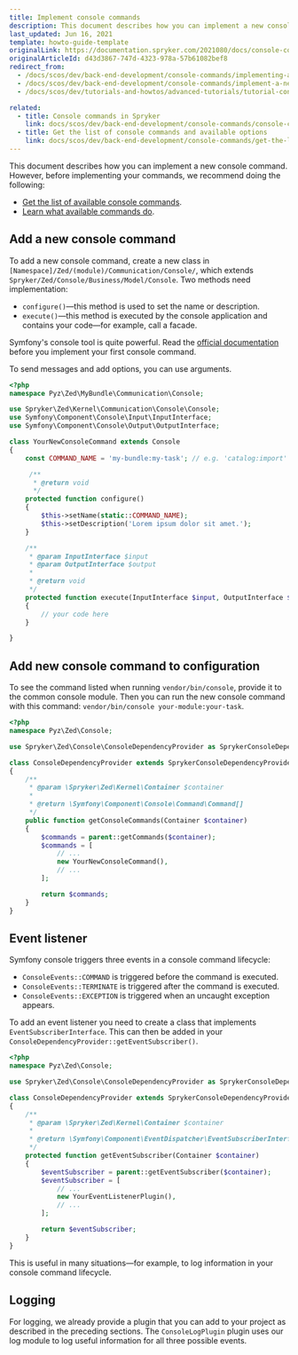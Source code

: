 ```yaml
---
title: Implement console commands
description: This document describes how you can implement a new console command.
last_updated: Jun 16, 2021
template: howto-guide-template
originalLink: https://documentation.spryker.com/2021080/docs/console-commands
originalArticleId: d43d3867-747d-4323-978a-57b61082bef8
redirect_from:
  - /docs/scos/dev/back-end-development/console-commands/implementing-a-new-console-command.html
  - /docs/scos/dev/back-end-development/console-commands/implement-a-new-console-command.html
  - /docs/scos/dev/tutorials-and-howtos/advanced-tutorials/tutorial-console-commands.html

related:
  - title: Console commands in Spryker
    link: docs/scos/dev/back-end-development/console-commands/console-commands.html
  - title: Get the list of console commands and available options
    link: docs/scos/dev/back-end-development/console-commands/get-the-list-of-console-commands-and-available-options.html
---
```


This document describes how you can implement a new console command. However, before implementing your commands, we recommend doing the following:

* [Get the list of available console commands](/docs/dg/dev/backend-development/console-commands/get-the-list-of-console-commands-and-available-options.html).
* [Learn what available commands do](/docs/dg/dev/backend-development/console-commands/console-commands.html).

## Add a new console command

To add a new console command, create a new class in `[Namespace]/Zed/(module)/Communication/Console/`, which extends `Spryker/Zed/Console/Business/Model/Console`. Two methods need implementation:

* `configure()`—this method is used to set the name or description.
* `execute()`—this method is executed by the console application and contains your code—for example, call a facade.

Symfony's console tool is quite powerful. Read the [official documentation](https://symfony.com/doc/current/components/console.html) before you implement your first console command.

To send messages and add options, you can use arguments.

```php
<?php
namespace Pyz\Zed\MyBundle\Communication\Console;

use Spryker\Zed\Kernel\Communication\Console\Console;
use Symfony\Component\Console\Input\InputInterface;
use Symfony\Component\Console\Output\OutputInterface;

class YourNewConsoleCommand extends Console
{
    const COMMAND_NAME = 'my-bundle:my-task'; // e.g. 'catalog:import'

     /**
      * @return void
      */
    protected function configure()
    {
        $this->setName(static::COMMAND_NAME);
        $this->setDescription('Lorem ipsum dolor sit amet.');
    }

    /**
     * @param InputInterface $input
     * @param OutputInterface $output
     *
     * @return void
     */
    protected function execute(InputInterface $input, OutputInterface $output)
    {
        // your code here
    }

}
```

## Add new console command to configuration

To see the command listed when running `vendor/bin/console`, provide it to the common console module. Then you can run the new console command with this command: `vendor/bin/console your-module:your-task`.

```php
<?php
namespace Pyz\Zed\Console;

use Spryker\Zed\Console\ConsoleDependencyProvider as SprykerConsoleDependencyProvider;

class ConsoleDependencyProvider extends SprykerConsoleDependencyProvider
{
    /**
     * @param \Spryker\Zed\Kernel\Container $container
     *
     * @return \Symfony\Component\Console\Command\Command[]
     */
    public function getConsoleCommands(Container $container)
    {
        $commands = parent::getCommands($container);
        $commands = [
            // ...
            new YourNewConsoleCommand(),
            // ...
        ];

        return $commands;
    }
}
```

## Event listener

Symfony console triggers three events in a console command lifecycle:
* `ConsoleEvents::COMMAND` is triggered before the command is executed.
* `ConsoleEvents::TERMINATE` is triggered after the command is executed.
* `ConsoleEvents::EXCEPTION` is triggered when an uncaught exception appears.

To add an event listener you need to create a class that implements `EventSubscriberInterface`. This can then be added in your `ConsoleDependencyProvider::getEventSubscriber()`.

```php
<?php
namespace Pyz\Zed\Console;

use Spryker\Zed\Console\ConsoleDependencyProvider as SprykerConsoleDependencyProvider;

class ConsoleDependencyProvider extends SprykerConsoleDependencyProvider
{
    /**
     * @param \Spryker\Zed\Kernel\Container $container
     *
     * @return \Symfony\Component\EventDispatcher\EventSubscriberInterface[]
     */
    protected function getEventSubscriber(Container $container)
    {
        $eventSubscriber = parent::getEventSubscriber($container);
        $eventSubscriber = [
            // ...
            new YourEventListenerPlugin(),
            // ...
        ];

        return $eventSubscriber;
    }
}
```

This is useful in many situations—for example, to log information in your console command lifecycle.

## Logging

For logging, we already provide a plugin that you can add to your project as described in the preceding sections. The `ConsoleLogPlugin` plugin uses our log module to log useful information for all three possible events.
